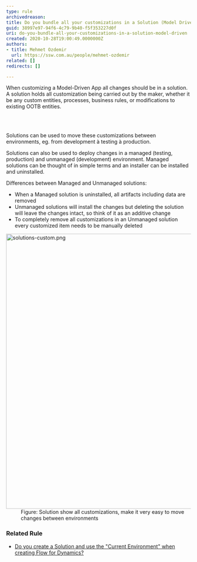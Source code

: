 ```yaml
---
type: rule
archivedreason: 
title: Do you bundle all your customizations in a Solution (Model Driven)?
guid: 38997e97-94f6-4c79-9b40-f5f353227d0f
uri: do-you-bundle-all-your-customizations-in-a-solution-model-driven
created: 2020-10-28T19:00:49.0000000Z
authors:
- title: Mehmet Ozdemir
  url: https://ssw.com.au/people/mehmet-ozdemir
related: []
redirects: []

---
```



<p class="ssw15-rteElement-P">When customizing a Model-Driven App all changes should be in a solution. A solution holds all customization being carried out by the maker, whether it be any custom entities, processes, business rules, or modifications to existing OOTB entities.​<br></p>
<br><excerpt class='endintro'></excerpt><br>
<p>​Solutions can be used to move these customizations between environments, eg. from development à testing à production.&#160;&#160;</p><p>Solutions can also be used to deploy changes in a managed (testing, production) and unmanaged (development) environment. Managed solutions can be thought of in simple terms and an installer can be installed and uninstalled.</p><p>Differences between Managed and Unmanaged solutions&#58;</p><ul><li>When a Managed solution is uninstalled, all artifacts including data are removed​<br></li><li>Unmanaged solutions will install the changes but deleting the solution will leave the changes intact, so think of it as an additive change</li><li>To completely remove all customizations in an Unmanaged solution every customized item needs to be manually deleted</li></ul><dl class="image"><dt>
      <img src="/PublishingImages/solutions-custom.png" alt="solutions-custom.png" style="width&#58;750px;" />
   </dt><dd>Figure&#58; Solution show all customizations, make it very easy to move changes between environments<br></dd></dl><h3>Related Rule<br></h3><ul><li><a href="/_layouts/15/FIXUPREDIRECT.ASPX?WebId=3dfc0e07-e23a-4cbb-aac2-e778b71166a2&amp;TermSetId=07da3ddf-0924-4cd2-a6d4-a4809ae20160&amp;TermId=d4a41d1e-6f82-4d7b-876d-87053b7b9213">​Do you create​ a Solution and use the &quot;Current Environment&quot; when creating Flow for Dynamics?</a><br></li></ul>


